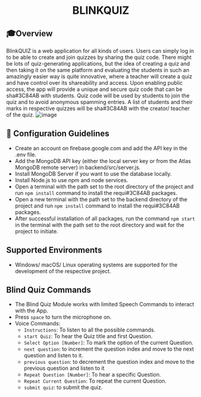 <div align="center">
    <h1>BLINK<b>QUIZ</b></h1>
</div>

## 🎓Overview

BlinkQUIZ is a web application for all kinds of users. Users can simply log in to be able to create and join quizzes by sharing the quiz code. There might be lots of quiz-generating applications, but the idea of creating a quiz and then taking it on the same platform and evaluating the students in such an amazingly easier way is quite innovative, where a teacher will create a quiz and have control over its shareability and access. Upon enabling public access, the app will provide a unique and secure quiz code that can be sha#3C84AB with students. Quiz code will be used by students to join the quiz and to avoid anonymous spamming entries. A list of students and their marks in respective quizzes will be sha#3C84AB with the creator/ teacher of the quiz.
![image](https://github.com/khushi11kalra/BlinkQuiz/assets/110801362/db78bcfc-b47c-4300-b517-da3a35754ece)


## 🚀 Configuration Guidelines

- Create an account on firebase.google.com and add the API key in the .env file.
- Add the MongoDB API key (either the local server key or from the Atlas MongoDB remote server) in backend/src/server.js.
- Install MongoDB Server if you want to use the database locally.
- Install Node.js to use npm and node services.
- Open a terminal with the path set to the root directory of the project and run `npm install` command to install the requi#3C84AB packages.
- Open a new terminal with the path set to the backend directory of the project and run `npm install` command to install the requi#3C84AB packages.
- After successful installation of all packages, run the command `npm start` in the terminal with the path set to the root directory and wait for the project to initiate.

## Supported Environments

- Windows/ macOS/ Linux operating systems are supported for the development of the respective project.

## Blind Quiz Commands

- The Blind Quiz Module works with limited Speech Commands to interact with the App.
- Press `space` to turn the microphone on.
- Voice Commands:
  - `Instructions`: To listen to all the possible commands.
  - `start Quiz`: To hear the Quiz title and first Question.
  - `Select Option [Number]`: To mark the option of the current Question.
  - `next question`: to increment the question index and move to the next question and listen to it.
  - `previous question`: to decrement the question index and move to the previous question and listen to it
  - `Repeat Question [Number]`: To hear a specific Question.
  - `Repeat Current Question`: To repeat the current Question.
  - `submit quiz`: to submit the quiz.
